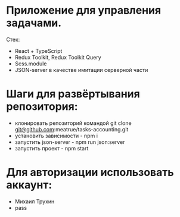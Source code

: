 # Приложение для управления задачами.
Стек:
- React + TypeScript
- Redux Toolkit, Redux Toolkit Query
- Scss.module
- JSON-server в качестве имитации серверной части

# Шаги для развёртывания репозитория:
- клонировать репозиторий командой git clone git@github.com:meatrue/tasks-accounting.git
- установить зависимости - npm i
- запустить json-server - npm run json:server
- запустить проект - npm start

# Для авторизации использовать аккаунт:
- Михаил Трухин
- pass
